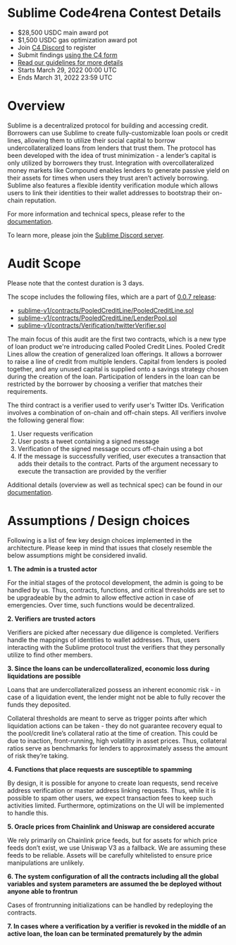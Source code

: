 # Sublime Code4rena Contest Details

- $28,500 USDC main award pot
- $1,500 USDC gas optimization award pot
- Join [C4 Discord](https://discord.gg/code4rena) to register
- Submit findings [using the C4 form](https://code4rena.com/contests/2022-03-sublime-contest/submit)
- [Read our guidelines for more details](https://docs.code4rena.com/roles/wardens)
- Starts March 29, 2022 00:00 UTC
- Ends March 31, 2022 23:59 UTC

# Overview

Sublime is a decentralized protocol for building and accessing credit. Borrowers can use Sublime to create fully-customizable loan pools or credit lines, allowing them to utilize their social capital to borrow undercollateralized loans from lenders that trust them. The protocol has been developed with the idea of trust minimization - a lender’s capital is only utilized by borrowers they trust. Integration with overcollateralized money markets like Compound enables lenders to generate passive yield on their assets for times when users they trust aren’t actively borrowing. Sublime also features a flexible identity verification module which allows users to link their identities to their wallet addresses to bootstrap their on-chain reputation.

For more information and technical specs, please refer to the [documentation](https://docs.sublime.finance/).

To learn more, please join the [Sublime Discord server](https://discord.gg/cnadj5hFwh).

# Audit Scope

Please note that the contest duration is 3 days.

The scope includes the following files, which are a part of [0.0.7 release](https://github.com/sublime-finance/sublime-v1/releases/tag/0.0.7):

- [sublime-v1/contracts/PooledCreditLine/PooledCreditLine.sol](https://github.com/sublime-finance/sublime-v1/blob/46536a6d25df4264c1b217bd3232af30355dcb95/contracts/PooledCreditLine/PooledCreditLine.sol)
- [sublime-v1/contracts/PooledCreditLine/LenderPool.sol](https://github.com/sublime-finance/sublime-v1/blob/46536a6d25df4264c1b217bd3232af30355dcb95/contracts/PooledCreditLine/LenderPool.sol)
- [sublime-v1/contracts/Verification/twitterVerifier.sol](https://github.com/sublime-finance/sublime-v1/blob/46536a6d25df4264c1b217bd3232af30355dcb95/contracts/Verification/twitterVerifier.sol)

The main focus of this audit are the first two contracts, which is a new type of loan product we're introducing called Pooled Credit Lines. Pooled Credit Lines allow the creation of generalized loan offerings. It allows a borrower to raise a line of credit from multiple lenders. Capital from lenders is pooled together, and any unused capital is supplied onto a savings strategy chosen during the creation of the loan. Participation of lenders in the loan can be restricted by the borrower by choosing a verifier that matches their requirements.

The third contract is a verifier used to verify user's Twitter IDs. Verification involves a combination of on-chain and off-chain steps. All verifiers involve the following general flow:

1. User requests verification
2. User posts a tweet containing a signed message
3. Verification of the signed message occurs off-chain using a bot
4. If the message is successfully verified, user executes a transaction that adds their details to the contract. Parts of the argument necessary to execute the transaction are provided by the verifier

Additional details (overview as well as technical spec) can be found in our [documentation](https://docs.sublime.finance/). 

# Assumptions / Design choices

Following is a list of few key design choices implemented in the architecture. Please keep in mind that issues that closely resemble the below assumptions might be considered invalid.

**1. The admin is a trusted actor**

For the initial stages of the protocol development, the admin is going to be handled by us. Thus, contracts, functions, and critical thresholds are set to be upgradeable by the admin to allow effective action in case of emergencies. Over time, such functions would be decentralized.

**2. Verifiers are trusted actors**

Verifiers are picked after necessary due diligence is completed. Verifiers handle the mappings of identities to wallet addresses. Thus, users interacting with the Sublime protocol trust the verifiers that they personally utilize to find other members.

**3. Since the loans can be undercollateralized, economic loss during liquidations are possible**

Loans that are undercollateralized possess an inherent economic risk - in case of a liquidation event, the lender might not be able to fully recover the funds they deposited.

Collateral thresholds are meant to serve as trigger points after which liquidation actions can be taken - they do not guarantee recovery equal to the pool/credit line’s collateral ratio at the time of creation. This could be due to inaction, front-running, high volatility in asset prices. Thus, collateral ratios serve as benchmarks for lenders to approximately assess the amount of risk they’re taking.

**4. Functions that place requests are susceptible to spamming**

By design, it is possible for anyone to create loan requests, send receive address verification or master address linking requests. Thus, while it is possible to spam other users, we expect transaction fees to keep such activities limited. Furthermore, optimizations on the UI will be implemented to handle this.

**5. Oracle prices from Chainlink and Uniswap are considered accurate**

We rely primarily on Chainlink price feeds, but for assets for which price feeds don’t exist, we use Uniswap V3 as a fallback. We are assuming these feeds to be reliable. Assets will be carefully whitelisted to ensure price manipulations are unlikely.

**6. The system configuration of all the contracts including all the global variables and system parameters are assumed the be deployed without anyone able to frontrun**

Cases of frontrunning initializations can be handled by redeploying the contracts.

**7. In cases where a verification by a verifier is revoked in the middle of an active loan, the loan can be terminated prematurely by the admin**
